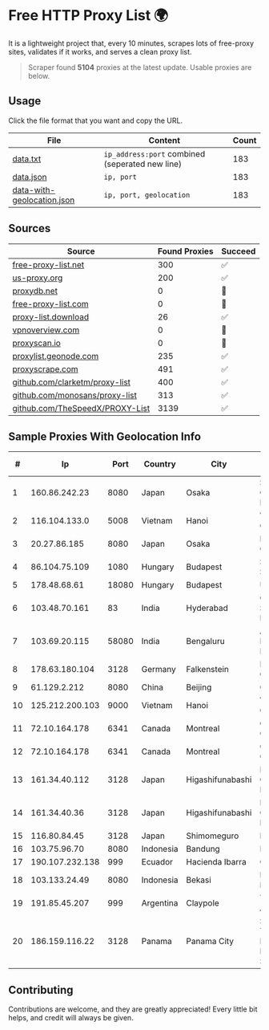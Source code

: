 
# Free HTTP Proxy List 🌍

It is a lightweight project that, every 10 minutes, scrapes lots of free-proxy sites, validates if it works, and serves a clean proxy list.


> Scraper found **5104** proxies at the latest update. Usable proxies are below.

## Usage

Click the file format that you want and copy the URL.


|File|Content|Count|
|----|-------|-----|
|[data.txt](https://raw.githubusercontent.com/themiralay/Proxy-List-World/master/data.txt)|`ip_address:port` combined (seperated new line)|183|
|[data.json](https://raw.githubusercontent.com/themiralay/Proxy-List-World/master/data.json)|`ip, port`|183|
|[data-with-geolocation.json](https://raw.githubusercontent.com/themiralay/Proxy-List-World/master/data-with-geolocation.json)|`ip, port, geolocation`|183|

## Sources

|Source|Found Proxies|Succeed|
|------|-------------|-------|
|[free-proxy-list.net](https://free-proxy-list.net)|300|✅|
|[us-proxy.org](https://www.us-proxy.org)|200|✅|
|[proxydb.net](http://proxydb.net)|0|🚫|
|[free-proxy-list.com](https://free-proxy-list.com/?page=&port=&type%5B%5D=http&type%5B%5D=https&up_time=0&search=Search)|0|🚫|
|[proxy-list.download](https://www.proxy-list.download/HTTP)|26|✅|
|[vpnoverview.com](https://vpnoverview.com/privacy/anonymous-browsing/free-proxy-servers)|0|🚫|
|[proxyscan.io](https://www.proxyscan.io)|0|🚫|
|[proxylist.geonode.com](https://proxylist.geonode.com/api/proxy-list?limit=300&page=1&sort_by=lastChecked&sort_type=desc&protocols=http,https)|235|✅|
|[proxyscrape.com](https://api.proxyscrape.com/v2/?request=displayproxies&protocol=http&timeout=10000&country=all&ssl=all&anonymity=all)|491|✅|
|[github.com/clarketm/proxy-list](https://raw.githubusercontent.com/clarketm/proxy-list/master/proxy-list-raw.txt)|400|✅|
|[github.com/monosans/proxy-list](https://raw.githubusercontent.com/monosans/proxy-list/main/proxies/http.txt)|313|✅|
|[github.com/TheSpeedX/PROXY-List](https://raw.githubusercontent.com/TheSpeedX/PROXY-List/master/http.txt)|3139|✅|


## Sample Proxies With Geolocation Info

|#|Ip|Port|Country|City|Internet Service Provider|
|-|--|----|-------|----|-------------------------|
|1|160.86.242.23|8080|Japan|Osaka|Sony Network Communications Inc|
|2|116.104.133.0|5008|Vietnam|Hanoi|Viettel Corporation|
|3|20.27.86.185|8080|Japan|Osaka|Microsoft Corporation|
|4|86.104.75.109|1080|Hungary|Budapest|Stark Industries Solutions LTD|
|5|178.48.68.61|18080|Hungary|Budapest|UPC|
|6|103.48.70.161|83|India|Hyderabad|Country Online Services PVT LTD|
|7|103.69.20.115|58080|India|Bengaluru|Allnet Broadband Network PVT LTD|
|8|178.63.180.104|3128|Germany|Falkenstein|Hetzner Online GmbH|
|9|61.129.2.212|8080|China|Beijing|CHINANET|
|10|125.212.200.103|9000|Vietnam|Hanoi|Viettel Corporation|
|11|72.10.164.178|6341|Canada|Montreal|GloboTech Communications|
|12|72.10.164.178|6341|Canada|Montreal|GloboTech Communications|
|13|161.34.40.112|3128|Japan|Higashifunabashi|NTT PC Communications, Inc.|
|14|161.34.40.36|3128|Japan|Higashifunabashi|NTT PC Communications, Inc.|
|15|116.80.84.45|3128|Japan|Shimomeguro|InfoSphere|
|16|103.75.96.70|8080|Indonesia|Bandung|MORATELINDO|
|17|190.107.232.138|999|Ecuador|Hacienda Ibarra|CINECABLE TV|
|18|103.133.24.49|8080|Indonesia|Bekasi|PT PHATRIA INTI PERSADA|
|19|191.85.45.207|999|Argentina|Claypole|Telefonica de Argentina|
|20|186.159.116.22|3128|Panama|Panama City|Servicios de Tecnologías de Información de Misión Crítica, S.A.|



## Contributing

Contributions are welcome, and they are greatly appreciated! Every
little bit helps, and credit will always be given.

